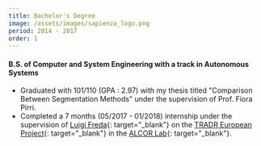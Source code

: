 ```yaml
---
title: Bachelor's Degree
image: /assets/images/sapienza_logo.png
period: 2014 - 2017
order: 1
---
```

#### B.S. of Computer and System Engineering with a track in Autonomous Systems

- Graduated with 101/110 (GPA : 2.97) with my thesis titled "Comparison Between Segmentation Methods" under the supervision of Prof. Fiora Pirri.
- Completed a 7 months (05/2017 - 01/2018) internship under the supervision of [Luigi Freda](https://www.luigifreda.com/){: target="_blank"} on the [TRADR European Project](https://nicofirst1.github.io/index.html){: target="_blank"} in the [ALCOR Lab](http://www.diag.uniroma1.it/alcor/index.php?q=node/5614){: target="_blank"}.



